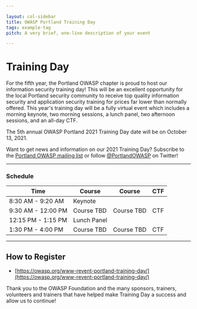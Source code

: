 ```yaml
---

layout: col-sidebar
title: OWASP Portland Training Day
tags: example-tag
pitch: A very brief, one-line description of your event

---
```


# Training Day
For the fifth year, the Portland OWASP chapter is proud to host our information security training day! This will be an excellent opportunity for the local Portland security community to receive top quality information security and application security training for prices far lower than normally offered. This year's training day will be a fully virtual event which includes a morning keynote, two morning sessions, a lunch panel, two afternoon sessions, and an all-day CTF.

The 5th annual OWASP Portland 2021 Training Day date will be on October 13, 2021.

Want to get news and information on our 2021 Training Day? Subscribe to the [Portland OWASP mailing list](https://groups.google.com/a/owasp.org/forum/#!forum/portland-chapter) or follow [@PortlandOWASP](https://twitter.com/owaspportland) on Twitter!

---

### Schedule

| Time | Course | Course | CTF |
|------|----------|-|-|
| 8:30 AM - 9:20 AM  | Keynote | | |
| 9:30 AM - 12:00 PM | Course TBD | Course TBD | CTF |
| 12:15 PM - 1:15 PM | Lunch Panel | | |
| 1:30 PM - 4:00 PM  | Course TBD | Course TBD | CTF |

---

## How to Register
* [https://owasp.org/www-revent-portland-training-day/](https://owasp.org/www-revent-portland-training-day/)

Thank you to the OWASP Foundation and the many sponsors, trainers, volunteers and trainers that have helped make Training Day a success and allow us to continue!
